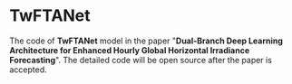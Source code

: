 # TwFTANet
The code of **TwFTANet** model in the paper "**Dual-Branch Deep Learning Architecture for Enhanced Hourly Global Horizontal Irradiance Forecasting**". 
The detailed code will be open source after the paper is accepted.

